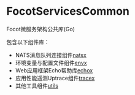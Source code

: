# FocotServicesCommon
Focot微服务架构公共库(Go)

包含以下组件库：

- NATS消息队列连接组件[natsx](https://github.com/TiyaAnlite/FocotServicesCommon/tree/main/natsx)
- 环境变量与配置文件组件[envx](https://github.com/TiyaAnlite/FocotServicesCommon/tree/main/envx)
- Web应用框架Echo帮助库[echox](https://github.com/TiyaAnlite/FocotServicesCommon/tree/main/echox)
- 应用性能遥测Uptrace组件[tracex](https://github.com/TiyaAnlite/FocotServicesCommon/tree/main/tracex)
- 其他工具组件[utils](https://github.com/TiyaAnlite/FocotServicesCommon/tree/main/utils)
